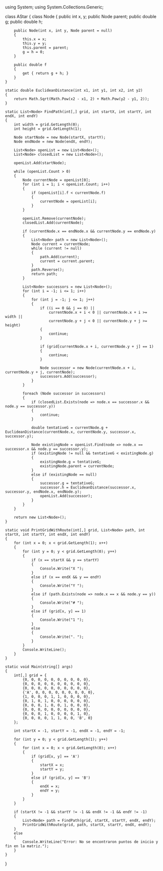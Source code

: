 using System;
using System.Collections.Generic;

class AStar
{
    class Node
    {
        public int x, y;
        public Node parent;
        public double g;
        public double h;

        public Node(int x, int y, Node parent = null)
        {
            this.x = x;
            this.y = y;
            this.parent = parent;
            g = h = 0;
        }

        public double f
        {
            get { return g + h; }
        }
    }

    static double EuclideanDistance(int x1, int y1, int x2, int y2)
    {
        return Math.Sqrt(Math.Pow(x2 - x1, 2) + Math.Pow(y2 - y1, 2));
    }

    static List<Node> FindPath(int[,] grid, int startX, int startY, int endX, int endY)
    {
        int width = grid.GetLength(0);
        int height = grid.GetLength(1);

        Node startNode = new Node(startX, startY);
        Node endNode = new Node(endX, endY);

        List<Node> openList = new List<Node>();
        List<Node> closedList = new List<Node>();

        openList.Add(startNode);

        while (openList.Count > 0)
        {
            Node currentNode = openList[0];
            for (int i = 1; i < openList.Count; i++)
            {
                if (openList[i].f < currentNode.f)
                {
                    currentNode = openList[i];
                }
            }

            openList.Remove(currentNode);
            closedList.Add(currentNode);

            if (currentNode.x == endNode.x && currentNode.y == endNode.y)
            {
                List<Node> path = new List<Node>();
                Node current = currentNode;
                while (current != null)
                {
                    path.Add(current);
                    current = current.parent;
                }
                path.Reverse();
                return path;
            }

            List<Node> successors = new List<Node>();
            for (int i = -1; i <= 1; i++)
            {
                for (int j = -1; j <= 1; j++)
                {
                    if ((i == 0 && j == 0) ||
                        currentNode.x + i < 0 || currentNode.x + i >= width ||
                        currentNode.y + j < 0 || currentNode.y + j >= height)
                    {
                        continue;
                    }

                    if (grid[currentNode.x + i, currentNode.y + j] == 1)
                    {
                        continue;
                    }

                    Node successor = new Node(currentNode.x + i, currentNode.y + j, currentNode);
                    successors.Add(successor);
                }
            }

            foreach (Node successor in successors)
            {
                if (closedList.Exists(node => node.x == successor.x && node.y == successor.y))
                {
                    continue;
                }

                double tentativeG = currentNode.g + EuclideanDistance(currentNode.x, currentNode.y, successor.x, successor.y);

                Node existingNode = openList.Find(node => node.x == successor.x && node.y == successor.y);
                if (existingNode != null && tentativeG < existingNode.g)
                {
                    existingNode.g = tentativeG;
                    existingNode.parent = currentNode;
                }
                else if (existingNode == null)
                {
                    successor.g = tentativeG;
                    successor.h = EuclideanDistance(successor.x, successor.y, endNode.x, endNode.y);
                    openList.Add(successor);
                }
            }
        }

        return new List<Node>();
    }

    static void PrintGridWithRoute(int[,] grid, List<Node> path, int startX, int startY, int endX, int endY)
    {
        for (int x = 0; x < grid.GetLength(1); x++)
        {
            for (int y = 0; y < grid.GetLength(0); y++)
            {
                if (x == startX && y == startY)
                {
                    Console.Write("X ");
                }
                else if (x == endX && y == endY)
                {
                    Console.Write("Y ");
                }
                else if (path.Exists(node => node.x == x && node.y == y))
                {
                    Console.Write("# ");
                }
                else if (grid[x, y] == 1)
                {
                    Console.Write("1 ");
                }
                else
                {
                    Console.Write(". ");
                }
            }
            Console.WriteLine();
        }
    }

    static void Main(string[] args)
    {
        int[,] grid = {
            {0, 0, 0, 0, 0, 0, 0, 0, 0, 0},
            {0, 0, 0, 0, 0, 0, 0, 0, 0, 0},
            {0, 0, 0, 0, 0, 0, 0, 0, 0, 0},
            {'A', 0, 0, 0, 0, 0, 0, 0, 0, 0},
            {1, 0, 0, 0, 1, 1, 0, 0, 0, 0},
            {0, 1, 0, 1, 0, 0, 0, 0, 0, 0},
            {0, 0, 0, 1, 0, 0, 1, 0, 0, 0},
            {0, 0, 0, 0, 0, 0, 0, 0, 0, 0},
            {0, 0, 0, 1, 0, 0, 0, 0, 1, 0},
            {0, 0, 0, 0, 1, 1, 0, 0, 'B', 0}
        };

        int startX = -1, startY = -1, endX = -1, endY = -1;

        for (int y = 0; y < grid.GetLength(1); y++)
        {
            for (int x = 0; x < grid.GetLength(0); x++)
            {
                if (grid[x, y] == 'A')
                {
                    startX = x;
                    startY = y;
                }
                else if (grid[x, y] == 'B')
                {
                    endX = x;
                    endY = y;
                }
            }
        }

        if (startX != -1 && startY != -1 && endX != -1 && endY != -1)
        {
            List<Node> path = FindPath(grid, startX, startY, endX, endY);
            PrintGridWithRoute(grid, path, startX, startY, endX, endY);
        }
        else
        {
            Console.WriteLine("Error: No se encontraron puntos de inicio y fin en la matriz.");
        }
    }
}
